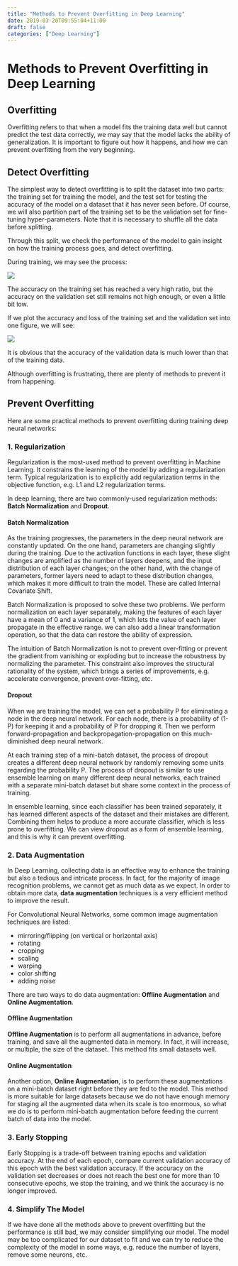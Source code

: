 ```yaml
---
title: "Methods to Prevent Overfitting in Deep Learning"
date: 2019-03-20T09:55:04+11:00
draft: false
categories: ["Deep Learning"]
---
```

# Methods to Prevent Overfitting in Deep Learning

## Overfitting

Overfitting refers to that when a model fits the training data well but cannot predict the test data correctly, we may say that the model lacks the ability of generalization. It is important to figure out how it happens, and how we can prevent overfitting from the very beginning. 

## Detect Overfitting


The simplest way to detect overfitting is to split the dataset into two parts: the training set for training the model, and the test set for testing the accuracy of the model on a dataset that it has never seen before. Of course, we will also partition part of the training set to be the validation set for fine-tuning hyper-parameters. Note that it is necessary to shuffle all the data before splitting.

Through this split, we check the performance of the model to gain insight on how the training process goes, and detect overfitting.

During training, we may see the process:

<img src="https://raw.githubusercontent.com/ZintrulCre/zintrulcre.github.io/master/data/Deep-Learning/0.png">

The accuracy on the training set has reached a very high ratio, but the accuracy on the validation set still remains not high enough, or even a little bit low.

If we plot the accuracy and loss of the training set and the validation set into one figure, we will see:

<img src="https://raw.githubusercontent.com/ZintrulCre/zintrulcre.github.io/master/data/Deep-Learning/1.png">

It is obvious that the accuracy of the validation data is much  lower than that of the training data.

Although overfitting is frustrating, there are plenty of methods to prevent it from happening.

## Prevent Overfitting

Here are some practical methods to prevent overfitting during training deep neural networks:

### 1. Regularization

Regularization is the most-used method to prevent overfitting in Machine Learning. It constrains the learning of the model by adding a regularization term. Typical regularization is to explicitly add regularization terms in the objective function, e.g. L1 and L2 regularization terms. 

In deep learning, there are two commonly-used regularization methods: **Batch Normalization** and **Dropout**.

#### Batch Normalization

<!-- Batch Gradient Descent -->

<!-- In deep learning, since using the whole training set to do train the model, i.e. Batch Gradient Descent, requires a large amount of memory and a very long time, we divide the dataset to mini-batches to train the model. Batch Normalization is calculated based on mini-batch.

Mini-Batch Gradient Descent is a method to group scattered data. The term "mini-batch" refers to a small group of data, that is the number of samples per round of optimization. It divides the data into mini-batches and updates the parameters mini-batch by mini-batch. The data in one mini-batch together determine the direction of the gradient descent, which reduces the randomness when updating parameters using Stochastic Gradient Descent. In the meanwhile, the number of samples in a mini-batch is much smaller than that in an entire dataset, so the amount of calculation has dropped a lot compared with using Batch Gradient Descent. -->

As the training progresses, the parameters in the deep neural network are constantly updated. On the one hand, parameters are changing slightly during the training. Due to the activation functions in each layer, these slight changes are amplified as the number of layers deepens, and the input distribution of each layer changes; on the other hand, with the change of parameters, former layers need to adapt to these distribution changes, which makes it more difficult to train the model. These are called Internal Covariate Shift.

Batch Normalization is proposed to solve these two problems. We perform normalization on each layer separately, making the features of each layer have a mean of 0 and a variance of 1, which lets the value of each layer propagate in the effective range. we can also add a linear transformation operation, so that the data can restore the ability of expression.

The intuition of Batch Normalization is not to prevent over-fitting or prevent the gradient from vanishing or exploding but to increase the robustness by normalizing the parameter. This constraint also improves the structural rationality of the system, which brings a series of improvements, e.g. accelerate convergence, prevent over-fitting, etc.

#### Dropout

When we are training the model, we can set a probability P for eliminating a node in the deep neural network. For each node, there is a probability of (1-P) for keeping it and a probability of P for dropping it. Then we perform forward-propagation and backpropagation-propagation on this much-diminished deep neural network.

At each training step of a mini-batch dataset, the process of dropout creates a different deep neural network by randomly removing some units regarding the probability P. The process of dropout is similar to use ensemble learning on many different deep neural networks, each trained with a separate mini-batch dataset but share some context in the process of training.

In ensemble learning, since each classifier has been trained separately, it has learned different aspects of the dataset and their mistakes are different. Combining them helps to produce a more accurate classifier, which is less prone to overfitting. We can view dropout as a form of ensemble learning, and this is why it can prevent overfitting.

### 2. Data Augmentation

In Deep Learning, collecting data is an effective way to enhance the training but also a tedious and intricate process. In fact, for the majority of image recognition problems, we cannot get as much data as we expect. In order to obtain more data, **data augmentation** techniques is a very efficient method to improve the result.

For Convolutional Neural Networks, some common image augmentation techniques are listed:

- mirroring/flipping (on vertical or horizontal axis)
- rotating
- cropping
- scaling
- warping
- color shifting
- adding noise

There are two ways to do data augmentation: **Offline Augmentation** and **Online Augmentation**.

#### Offline Augmentation

**Offline Augmentation** is to perform all augmentations in advance, before training, and save all the augmented data in memory. In fact, it will increase, or multiple, the size of the dataset. This method fits small datasets well.

#### Online Augmentation

Another option, **Online Augmentation**, is to perform these augmentations on a mini-batch dataset right before they are fed to the model. This method is more suitable for large datasets because we do not have enough memory for staging all the augmented data when its scale is too enormous, so what we do is to perform mini-batch augmentation before feeding the current batch of data into the model.

### 3. Early Stopping

Early Stopping is a trade-off between training epochs and validation accuracy. At the end of each epoch, compare current validation accuracy of this epoch with the best validation accuracy. If the accuracy on the validation set decreases or does not reach the best one for more than 10 consecutive epochs, we stop the training, and we think the accuracy is no longer improved.

### 4. Simplify The Model

If we have done all the methods above to prevent overfitting but the performance is still bad, we may consider simplifying our model. The model may be too complicated for our dataset to fit and we can try to reduce the complexity of the model in some ways, e.g. reduce the number of layers, remove some neurons, etc.